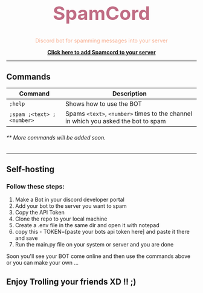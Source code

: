 <div align="center">
  <h1 style="color:#C06C84;font-size:50px;"><b>SpamCord</b></h1>
  <p style="color:#F8B195">Discord bot for spamming messages into your server</p>
  <a href="https://discord.com/api/oauth2/authorize?client_id=756482124428738571&permissions=482368&redirect_uri=https%3A%2F%2Fgoogle.com&scope=bot"><b>Click here to add Spamcord to your server</b></a>
</div>

---

## Commands

| Command | Description |
|-|-|
| `;help` | Shows how to use the BOT |
| `;spam ;<text> ;<number>` | Spams `<text>`, `<number>` times to the channel in which you asked the bot to spam |

###### **\** More commands will be added soon.

---

## Self-hosting

### Follow these steps:
 
 1. Make a Bot in your discord developer portal
 2. Add your bot to the server you want to spam
 3. Copy the API Token
 4. Clone the repo to your local machine
 5. Create a .env file in the same dir and open it with notepad
 6. copy this -  TOKEN=[paste your bots api token here]  and paste it there and save
 7. Run the main.py file on your system or server and you are done
 
 Soon you'll see your BOT come online and then use the commands above or you can make your own ...
 
## Enjoy Trolling your friends XD !! ;)  
